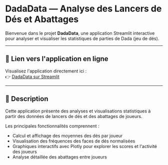 # DadaData — Analyse des Lancers de Dés et Abattages

Bienvenue dans le projet **DadaData**, une application Streamlit interactive pour analyser et visualiser les statistiques de parties de Dada (jeu de dés).  

---

## 🚀 Lien vers l'application en ligne

Visualisez l'application directement ici :  
👉 [DadaData sur Streamlit](https://dadadata-bact3khw7yk7qwgnu3aiha.streamlit.app/?embed=true)

---

## 📄 Description

Cette application présente des analyses et visualisations statistiques à partir des données de lancers de dés et des abattages de joueurs.  

Les principales fonctionnalités comprennent :  
- Calcul et affichage des moyennes des dés par joueur  
- Visualisation des fréquences des faces de dés normalisées  
- Graphiques interactifs avec Plotly pour explorer les scores et l'activité des joueurs  
- Analyse détaillée des abattages entre joueurs  
